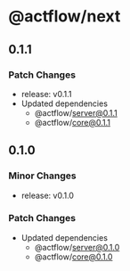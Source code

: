 # @actflow/next

## 0.1.1

### Patch Changes

- release: v0.1.1
- Updated dependencies
  - @actflow/server@0.1.1
  - @actflow/core@0.1.1

## 0.1.0

### Minor Changes

- release: v0.1.0

### Patch Changes

- Updated dependencies
  - @actflow/server@0.1.0
  - @actflow/core@0.1.0
